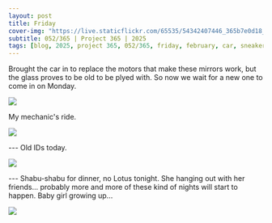 ```yaml
---
layout: post
title: Friday
cover-img: "https://live.staticflickr.com/65535/54342407446_365b7e0d18_h.jpg"
subtitle: 052/365 | Project 365 | 2025
tags: [blog, 2025, project 365, 052/365, friday, february, car, sneakers, food]
---
```

<style>
  .intro-header.big-img {
    background-position:center; 
  }
</style>
Brought the car in to replace the motors that make these mirrors work, but the glass proves to be old to be plyed with. So now we wait for a new one to come in on Monday.
<p class="post-img-wrap">
  <img src="https://live.staticflickr.com/65535/54342636198_b82cf642d0_h.jpg">
</p>
My mechanic's ride.
<p class="post-img-wrap">
  <img src="https://live.staticflickr.com/65535/54342407446_365b7e0d18_h.jpg">
</p>
---
Old IDs today.
<p class="post-img-wrap">
  <img src="https://live.staticflickr.com/65535/54341506672_972ced0a83_h.jpg">
</p>
---
Shabu-shabu for dinner, no Lotus tonight. She hanging out with her friends... probably more and more of these kind of nights will start to happen. Baby girl growing up... 
<p class="post-img-wrap">
  <img src="https://live.staticflickr.com/65535/54343175604_040a8eaf15_h.jpg">
</p>
